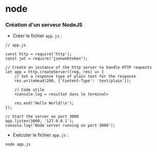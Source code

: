 # node

### Création d'un serveur NodeJS

* Créer le fichier `app.js` :

```
// app.js

const http = require('http');
const jwt = require("jsonwebtoken");

// Create an instance of the http server to handle HTTP requests
let app = http.createServer((req, res) => {
    // Set a response type of plain text for the response
    res.writeHead(200, {'Content-Type': 'text/plain'});

    // Code utile
    <console.log = resultat dans le terminal>
    
    res.end('Hello World!\n');
});

// Start the server on port 3000
app.listen(3000, '127.0.0.1');
console.log('Node server running on port 3000');
```

* Exécuter le fichier `app.js` :

```
node app.js
```
